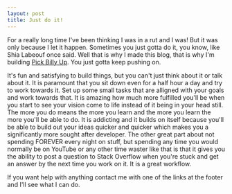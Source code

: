 ```yaml
---
layout: post
title: Just do it!
---
```


For a really long time I've been thinking I was in a rut and I was! But it was only because I let it happen. Sometimes you just gotta do it, you know, like Shia Labeouf once said. Well that is why I made this blog, that is why I'm building [Pick Billy Up](https://www.pickbillyup.com). You just gotta keep pushing on.

It's fun and satisfying to build things, but you can't just think about it or talk about it. It is paramount that you sit down even for a half hour a day and try to work towards it. Set up some small tasks that are alligned with your goals and work towards that. It is amazing how much more fulfilled you'll be when you start to see your vision come to life instead of it being in your head still. The more you do means the more you learn and the more you learn the more you'll be able to do. It is addicting and it builds on itself because you'll be able to build out your ideas quicker and quicker which makes you a significantly more sought after developer. The other great part about not spending FOREVER every night on stuff, but spending any time you would normally be on YouTube or any other time waster like that is that it gives you the ability to post a question to Stack Overflow when you're stuck and get an answer by the next time you work on it. It is a great workflow.

If you want help with anything contact me with one of the links at the footer and I'll see what I can do.
